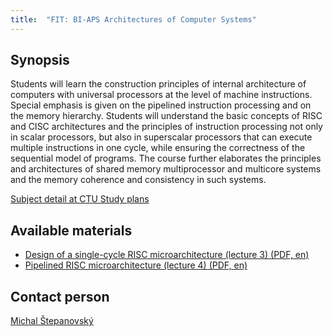 ```yaml
---
title:  "FIT: BI-APS Architectures of Computer Systems"
---
```


## Synopsis

Students will learn the construction principles of internal architecture of computers with universal processors at the level of machine instructions. Special emphasis is given on the pipelined instruction processing and on the memory hierarchy. Students will understand the basic concepts of RISC and CISC architectures and the principles of instruction processing not only in scalar processors, but also in superscalar processors that can execute multiple instructions in one cycle, while ensuring the correctness of the sequential model of programs. The course further elaborates the principles and architectures of shared memory multiprocessor and multicore systems and the memory coherence and consistency in such systems. 

[Subject detail at CTU Study plans](https://bilakniha.cvut.cz/en/predmet3458406.html)

## Available materials

- [Design of a single-cycle RISC microarchitecture (lecture 3) (PDF, en)](./BIE-APS-Lecture03-SingleCycleCPU.pdf)
- [Pipelined RISC microarchitecture (lecture 4) (PDF, en)](./BIE-APS-Lecture04-PipelinedCPU.pdf)

## Contact person

[Michal Štepanovský](https://usermap.cvut.cz/profile/b1a226b2-342f-4b9e-83a9-bde5eff6500b)

